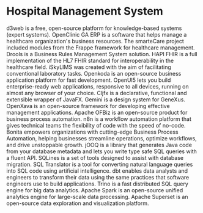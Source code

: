 # Hospital Management System

d3web is a free, open-source platform for knowledge-based systems (expert systems). OpenClinic GA ERP is a software that helps manage a healthcare organization's business resources. The smarteCare project included modules from the Frappe framework for healthcare management. Drools is a Business Rules Management System solution. HAPI FHIR is a full implementation of the HL7 FHIR standard for interoperability in the healthcare field. iSkyLIMS was created with the aim of facilitating conventional laboratory tasks. Openkoda is an open-source business application platform for fast development. OpenUI5 lets you build enterprise-ready web applications, responsive to all devices, running on almost any browser of your choice. Cljfx is a declarative, functional and extensible wrapper of JavaFX. Gemini is a design system for GeneXus. OpenXava is an open-source framework for developing effective management applications. Apache OFBiz is an open-source product for business process automation. n8n is a workflow automation platform that gives technical teams the flexibility of code with the speed of no-code. Bonita empowers organizations with cutting-edge Business Process Automation, helping businesses streamline operations, optimize workflows, and drive unstoppable growth. jOOQ is a library that generates Java code from your database metadata and lets you write type safe SQL queries with a fluent API. SQLines is a set of tools designed to assist with database migration. SQL Translator is a tool for converting natural language queries into SQL code using artificial intelligence. dbt enables data analysts and engineers to transform their data using the same practices that software engineers use to build applications. Trino is a fast distributed SQL query engine for big data analytics. Apache Spark is an open-source unified analytics engine for large-scale data processing. Apache Superset is an open-source data exploration and visualization platform.